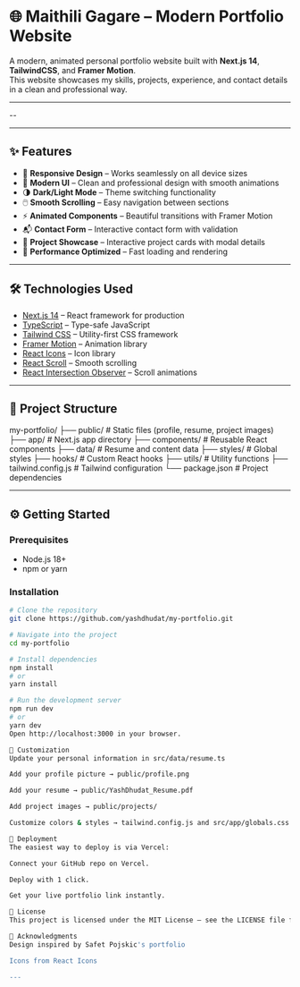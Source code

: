 # 🌐 Maithili Gagare – Modern Portfolio Website  

A modern, animated personal portfolio website built with **Next.js 14**, **TailwindCSS**, and **Framer Motion**.  
This website showcases my skills, projects, experience, and contact details in a clean and professional way.  

---

--

---

## ✨ Features  
- 📱 **Responsive Design** – Works seamlessly on all device sizes  
- 🎨 **Modern UI** – Clean and professional design with smooth animations  
- 🌗 **Dark/Light Mode** – Theme switching functionality  
- 🖱️ **Smooth Scrolling** – Easy navigation between sections  
- ⚡ **Animated Components** – Beautiful transitions with Framer Motion  
- 📬 **Contact Form** – Interactive contact form with validation  
- 💼 **Project Showcase** – Interactive project cards with modal details  
- 🚀 **Performance Optimized** – Fast loading and rendering  

---

## 🛠️ Technologies Used  
- [Next.js 14](https://nextjs.org/) – React framework for production  
- [TypeScript](https://www.typescriptlang.org/) – Type-safe JavaScript  
- [Tailwind CSS](https://tailwindcss.com/) – Utility-first CSS framework  
- [Framer Motion](https://www.framer.com/motion/) – Animation library  
- [React Icons](https://react-icons.github.io/react-icons/) – Icon library  
- [React Scroll](https://www.npmjs.com/package/react-scroll) – Smooth scrolling  
- [React Intersection Observer](https://www.npmjs.com/package/react-intersection-observer) – Scroll animations  

---

## 📂 Project Structure  

my-portfolio/
├── public/ # Static files (profile, resume, project images)
├── app/ # Next.js app directory
├── components/ # Reusable React components
├── data/ # Resume and content data
├── styles/ # Global styles
├── hooks/ # Custom React hooks
├── utils/ # Utility functions
├── tailwind.config.js # Tailwind configuration
└── package.json # Project dependencies

---

## ⚙️ Getting Started  

### Prerequisites  
- Node.js 18+  
- npm or yarn  

### Installation  
```bash
# Clone the repository
git clone https://github.com/yashdhudat/my-portfolio.git

# Navigate into the project
cd my-portfolio

# Install dependencies
npm install
# or
yarn install

# Run the development server
npm run dev
# or
yarn dev
Open http://localhost:3000 in your browser.

🎨 Customization
Update your personal information in src/data/resume.ts

Add your profile picture → public/profile.png

Add your resume → public/YashDhudat_Resume.pdf

Add project images → public/projects/

Customize colors & styles → tailwind.config.js and src/app/globals.css

🚀 Deployment
The easiest way to deploy is via Vercel:

Connect your GitHub repo on Vercel.

Deploy with 1 click.

Get your live portfolio link instantly.

📜 License
This project is licensed under the MIT License – see the LICENSE file for details.

🙏 Acknowledgments
Design inspired by Safet Pojskic's portfolio

Icons from React Icons

---
